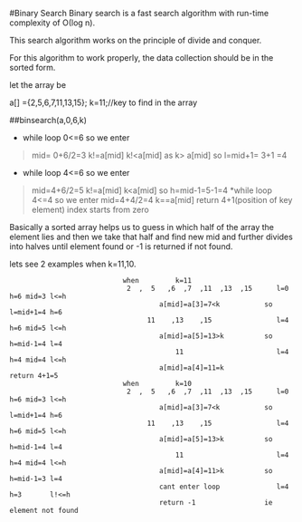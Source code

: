 #Binary Search
Binary search is a fast search algorithm with run-time complexity of Ο(log n). 

This search algorithm works on the principle of divide and conquer. 

For this algorithm to work properly, the data collection should be in the sorted form.

let the array be 

a[] ={2,5,6,7,11,13,15};
k=11;//key to find in the array

##binsearch(a,0,6,k)

* while loop 0<=6 so we enter 
> mid= 0+6/2=3
> k!=a[mid]
> k!<a[mid]
> as k> a[mid] so l=mid+1= 3+1 =4
* while loop 4<=6 so we enter 
> mid=4+6/2=5
> k!=a[mid]
> k<a[mid] so h=mid-1=5-1=4
*while loop 4<=4 so we enter
> mid=4+4/2=4
> k==a[mid]
> return 4+1(position of key element)
> index starts from zero


Basically a sorted array helps us to guess in which half of the array the element lies and then we take that half and find new mid and further divides
into halves until element found or -1 is returned if not found.

lets see 2 examples when k=11,10.

                                when         k=11
                                 2  ,  5   ,6  ,7  ,11  ,13  ,15      l=0 h=6 mid=3 l<=h   
                                         a[mid]=a[3]=7<k           so l=mid+1=4 h=6
                                      11    ,13    ,15                l=4 h=6 mid=5 l<=h
                                         a[mid]=a[5]=13>k          so h=mid-1=4 l=4
                                             11                       l=4 h=4 mid=4 l<=h
                                         a[mid]=a[4]=11=k             return 4+1=5
                                when         k=10
                                 2  ,  5   ,6  ,7  ,11  ,13  ,15      l=0 h=6 mid=3 l<=h
                                         a[mid]=a[3]=7<k           so l=mid+1=4 h=6
                                      11    ,13    ,15                l=4 h=6 mid=5 l<=h
                                         a[mid]=a[5]=13>k          so h=mid-1=4 l=4
                                             11                       l=4 h=4 mid=4 l<=h
                                         a[mid]=a[4]=11>k          so h=mid-1=3 l=4 
                                         cant enter loop              l=4 h=3       l!<=h
                                         return -1                 ie element not found
                                
